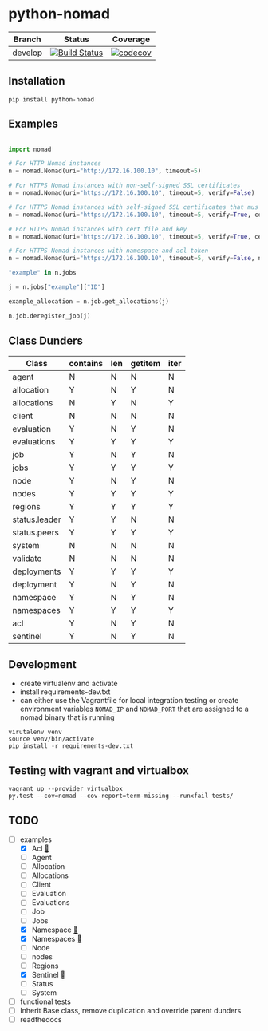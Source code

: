 # python-nomad


Branch | Status | Coverage |
---| ---| ---
develop | [![Build Status](https://travis-ci.org/jrxFive/python-nomad.svg?branch=develop)](https://travis-ci.org/jrxFive/python-nomad) | [![codecov](https://codecov.io/gh/jrxFive/python-nomad/branch/develop/graph/badge.svg)](https://codecov.io/gh/jrxFive/python-nomad)


## Installation
```
pip install python-nomad
```

## Examples
```python

import nomad

# For HTTP Nomad instances
n = nomad.Nomad(uri="http://172.16.100.10", timeout=5)

# For HTTPS Nomad instances with non-self-signed SSL certificates
n = nomad.Nomad(uri="https://172.16.100.10", timeout=5, verify=False)

# For HTTPS Nomad instances with self-signed SSL certificates that mus validate with cert
n = nomad.Nomad(uri="https://172.16.100.10", timeout=5, verify=True, cert="/path/to/certfile") # See http://docs.python-requests.org/en/master/user/advanced/#ssl-cert-verification

# For HTTPS Nomad instances with cert file and key
n = nomad.Nomad(uri="https://172.16.100.10", timeout=5, verify=True, cert=("/path/to/certfile", "/path/to/key") # See http://docs.python-requests.org/en/master/user/advanced/#ssl-cert-verification

# For HTTPS Nomad instances with namespace and acl token
n = nomad.Nomad(uri="https://172.16.100.10", timeout=5, verify=False, nspace='Namespace-example',token='3f4a0fcd-7c42-773c-25db-2d31ba0c05fe')

"example" in n.jobs

j = n.jobs["example"]["ID"]

example_allocation = n.job.get_allocations(j)

n.job.deregister_job(j)
```

## Class Dunders
| Class | contains | len | getitem | iter |
|---|---|---|---|---|
|agent|N|N|N|N
|allocation|Y|N|Y|N
|allocations|N|Y|N|Y
|client|N|N|N|N
|evaluation|Y|N|Y|N
|evaluations|Y|Y|Y|Y
|job|Y|N|Y|N
|jobs|Y|Y|Y|Y
|node|Y|N|Y|N
|nodes|Y|Y|Y|Y
|regions|Y|Y|Y|Y
|status.leader|Y|Y|N|N
|status.peers|Y|Y|Y|Y
|system|N|N|N|N
|validate|N|N|N|N
|deployments|Y|Y|Y|Y
|deployment|Y|N|Y|N
|namespace|Y|N|Y|N
|namespaces|Y|Y|Y|Y
|acl|Y|N|Y|N
|sentinel|Y|N|Y|N

## Development
* create virtualenv and activate
* install requirements-dev.txt
* can either use the Vagrantfile for local integration testing or create environment variables `NOMAD_IP` and `NOMAD_PORT` that are assigned to a nomad binary that is running

```
virutalenv venv
source venv/bin/activate
pip install -r requirements-dev.txt
```

## Testing with vagrant and virtualbox
```
vagrant up --provider virtualbox
py.test --cov=nomad --cov-report=term-missing --runxfail tests/
```



## TODO
- [ ] examples
    - [x] Acl [:link:](docs/api/acl.md)
    - [ ] Agent
    - [ ] Allocation
    - [ ] Allocations
    - [ ] Client
    - [ ] Evaluation
    - [ ] Evaluations
    - [ ] Job
    - [ ] Jobs
    - [x] Namespace [:link:](docs/api/namespace.md)
    - [x] Namespaces [:link:](docs/api/namespaces.md)
    - [ ] Node
    - [ ] nodes
    - [ ] Regions
    - [x] Sentinel [:link:](docs/api/sentinel.md)
    - [ ] Status
    - [ ] System

- [ ] functional tests
- [ ] Inherit Base class, remove duplication and override parent dunders
- [ ] readthedocs

